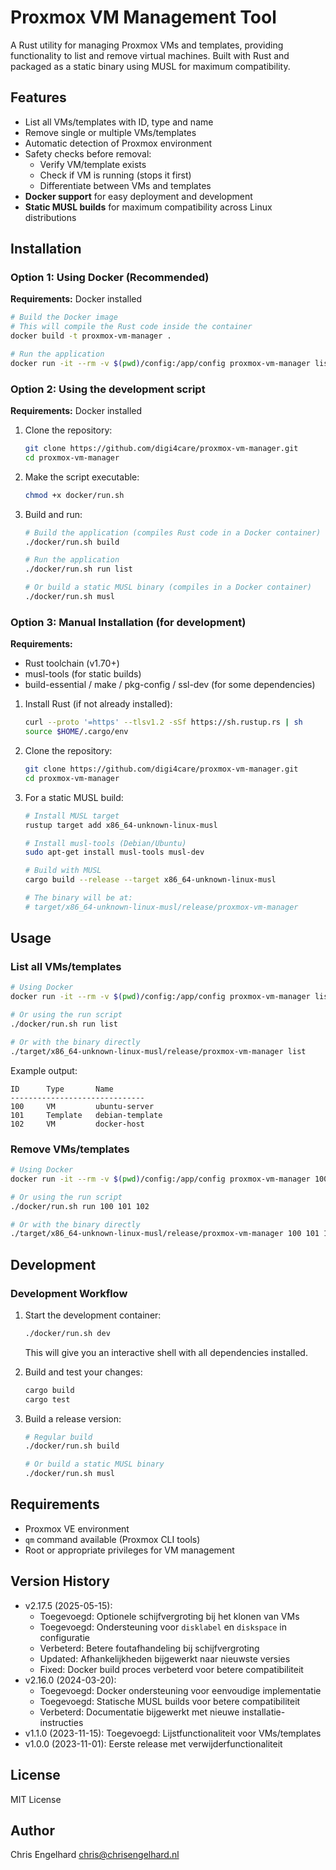
# Proxmox VM Management Tool

A Rust utility for managing Proxmox VMs and templates, providing functionality to list and remove virtual machines. Built with Rust and packaged as a static binary using MUSL for maximum compatibility.

## Features

- List all VMs/templates with ID, type and name
- Remove single or multiple VMs/templates
- Automatic detection of Proxmox environment
- Safety checks before removal:
  - Verify VM/template exists
  - Check if VM is running (stops it first)
  - Differentiate between VMs and templates
- **Docker support** for easy deployment and development
- **Static MUSL builds** for maximum compatibility across Linux distributions

## Installation

### Option 1: Using Docker (Recommended)

**Requirements:** Docker installed

```bash
# Build the Docker image
# This will compile the Rust code inside the container
docker build -t proxmox-vm-manager .

# Run the application
docker run -it --rm -v $(pwd)/config:/app/config proxmox-vm-manager list
```

### Option 2: Using the development script

**Requirements:** Docker installed

1. Clone the repository:
   ```bash
   git clone https://github.com/digi4care/proxmox-vm-manager.git
   cd proxmox-vm-manager
   ```

2. Make the script executable:
   ```bash
   chmod +x docker/run.sh
   ```

3. Build and run:
   ```bash
   # Build the application (compiles Rust code in a Docker container)
   ./docker/run.sh build

   # Run the application
   ./docker/run.sh run list

   # Or build a static MUSL binary (compiles in a Docker container)
   ./docker/run.sh musl
   ```

### Option 3: Manual Installation (for development)

**Requirements:**
- Rust toolchain (v1.70+)
- musl-tools (for static builds)
- build-essential / make / pkg-config / ssl-dev (for some dependencies)

1. Install Rust (if not already installed):
   ```bash
   curl --proto '=https' --tlsv1.2 -sSf https://sh.rustup.rs | sh
   source $HOME/.cargo/env
   ```

2. Clone the repository:
   ```bash
   git clone https://github.com/digi4care/proxmox-vm-manager.git
   cd proxmox-vm-manager
   ```

3. For a static MUSL build:
   ```bash
   # Install MUSL target
   rustup target add x86_64-unknown-linux-musl

   # Install musl-tools (Debian/Ubuntu)
   sudo apt-get install musl-tools musl-dev

   # Build with MUSL
   cargo build --release --target x86_64-unknown-linux-musl

   # The binary will be at:
   # target/x86_64-unknown-linux-musl/release/proxmox-vm-manager
   ```

## Usage

### List all VMs/templates
```bash
# Using Docker
docker run -it --rm -v $(pwd)/config:/app/config proxmox-vm-manager list

# Or using the run script
./docker/run.sh run list

# Or with the binary directly
./target/x86_64-unknown-linux-musl/release/proxmox-vm-manager list
```

Example output:
```
ID      Type       Name
------------------------------
100     VM         ubuntu-server
101     Template   debian-template
102     VM         docker-host
```

### Remove VMs/templates
```bash
# Using Docker
docker run -it --rm -v $(pwd)/config:/app/config proxmox-vm-manager 100 101 102

# Or using the run script
./docker/run.sh run 100 101 102

# Or with the binary directly
./target/x86_64-unknown-linux-musl/release/proxmox-vm-manager 100 101 102
```

## Development

### Development Workflow

1. Start the development container:
   ```bash
   ./docker/run.sh dev
   ```
   This will give you an interactive shell with all dependencies installed.

2. Build and test your changes:
   ```bash
   cargo build
   cargo test
   ```

3. Build a release version:
   ```bash
   # Regular build
   ./docker/run.sh build

   # Or build a static MUSL binary
   ./docker/run.sh musl
   ```

## Requirements

- Proxmox VE environment
- `qm` command available (Proxmox CLI tools)
- Root or appropriate privileges for VM management

## Version History

- v2.17.5 (2025-05-15):
  - Toegevoegd: Optionele schijfvergroting bij het klonen van VMs
  - Toegevoegd: Ondersteuning voor `disklabel` en `diskspace` in configuratie
  - Verbeterd: Betere foutafhandeling bij schijfvergroting
  - Updated: Afhankelijkheden bijgewerkt naar nieuwste versies
  - Fixed: Docker build proces verbeterd voor betere compatibiliteit
- v2.16.0 (2024-03-20):
  - Toegevoegd: Docker ondersteuning voor eenvoudige implementatie
  - Toegevoegd: Statische MUSL builds voor betere compatibiliteit
  - Verbeterd: Documentatie bijgewerkt met nieuwe installatie-instructies
- v1.1.0 (2023-11-15): Toegevoegd: Lijstfunctionaliteit voor VMs/templates
- v1.0.0 (2023-11-01): Eerste release met verwijderfunctionaliteit

## License

MIT License

## Author

Chris Engelhard <chris@chrisengelhard.nl>

